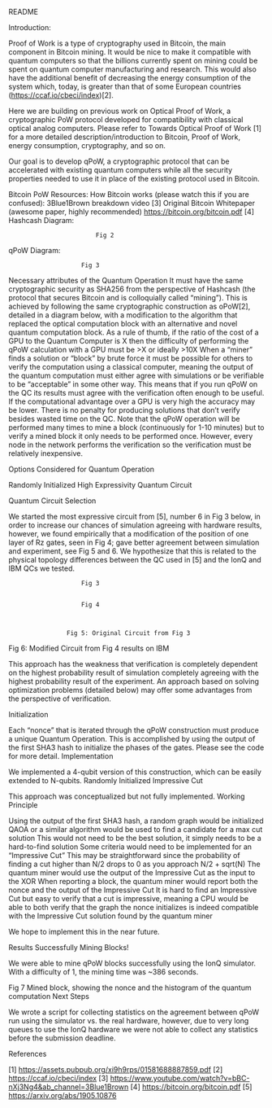 README


Introduction: 

Proof of Work is a type of cryptography used in Bitcoin, the main component in Bitcoin mining. It would be nice to make it compatible with quantum computers so that the billions currently spent on mining could be spent on quantum computer manufacturing and research. This would also have the additional benefit of decreasing the energy consumption of the system which, today, is greater than that of some European countries (https://ccaf.io/cbeci/index)[2]. 

Here we are building on previous work on Optical Proof of Work, a cryptographic PoW protocol developed for compatibility with classical optical analog computers. Please refer to Towards Optical Proof of Work [1] for a more detailed description/introduction to Bitcoin, Proof of Work, energy consumption, cryptography, and so on. 

Our goal is to develop qPoW, a cryptographic protocol that can be accelerated with existing quantum computers while all the security properties needed to use it in place of the existing protocol used in Bitcoin. 



Bitcoin PoW
Resources: 
How Bitcoin works (please watch this if you are confused):
3Blue1Brown breakdown video [3]
Original Bitcoin Whitepaper (awesome paper, highly recommended)
https://bitcoin.org/bitcoin.pdf [4]
Hashcash Diagram:


							Fig 2
qPoW Diagram:


						Fig 3


Necessary attributes of the Quantum Operation
It must have the same cryptographic security as SHA256 from the perspective of Hashcash (the protocol that secures Bitcoin and is colloquially called “mining”). This is achieved by following the same cryptographic construction as oPoW[2], detailed in a diagram below, with a modification to the algorithm that replaced the optical computation block with an alternative and novel quantum computation block. 
As a rule of thumb, if the ratio of the cost of a GPU to the Quantum Computer is X then the difficulty of performing the qPoW calculation with a GPU must be >X or ideally >10X
When a “miner” finds a solution or “block” by brute force it must be possible for others to verify the computation using a classical computer, meaning the output of the quantum computation must either agree with simulations or be verifiable to be “acceptable” in some other way.
This means that if you run qPoW on the QC its results must agree with the verification often enough to be useful. If the computational advantage over a GPU is very high the accuracy may be lower. There is no penalty for producing solutions that don’t verify besides wasted time on the QC. 
Note that the qPoW operation will be performed many times to mine a block (continuously for 1-10 minutes) but to verify a mined block it only needs to be performed once. However, every node in the network performs the verification so the verification must be relatively inexpensive. 

Options Considered for Quantum Operation


Randomly Initialized High Expressivity Quantum Circuit 

Quantum Circuit Selection

We started the most expressive circuit from [5], number 6 in Fig 3 below, in order to increase our chances of simulation agreeing with hardware results, however, we found empirically that a modification of the position of one layer of Rz gates, seen in Fig 4; gave better agreement between simulation and experiment, see Fig 5 and 6. We hypothesize that this is related to the physical topology differences between the QC used in [5] and the IonQ and IBM QCs we tested. 



						Fig 3


						Fig 4



					Fig 5: Original Circuit from Fig 3


Fig 6: Modified Circuit from Fig 4 results on IBM

This approach has the weakness that verification is completely dependent on the highest probability result of simulation completely agreeing with the highest probability result of the experiment. An approach based on solving optimization problems (detailed below) may offer some advantages from the perspective of verification. 


Initialization

Each “nonce” that is iterated through the qPoW construction must produce a unique Quantum Operation. This is accomplished by using the output of the first SHA3 hash to initialize the phases of the gates. Please see the code for more detail. 
Implementation

We implemented a 4-qubit version of this construction, which can be easily extended to N-qubits.
Randomly Initialized Impressive Cut

This approach was conceptualized but not fully implemented. 
Working Principle

Using the output of the first SHA3 hash, a random graph would be initialized
QAOA or a similar algorithm would be used to find a candidate for a max cut solution
This would not need to be the best solution, it simply needs to be a hard-to-find solution
Some criteria would need to be implemented for an “Impressive Cut”
This may be straightforward since the probability of finding a cut higher than N/2 drops to 0 as you approach N/2 + sqrt(N)
The quantum miner would use the output of the Impressive Cut as the input to the XOR
When reporting a block, the quantum miner would report both the nonce and the output of the Impressive Cut
It is hard to find an Impressive Cut but easy to verify that a cut is impressive, meaning a CPU would be able to both verify that the graph the nonce initializes is indeed compatible with the Impressive Cut solution found by the quantum miner

We hope to implement this in the near future. 


Results
Successfully Mining Blocks!

We were able to mine qPoW blocks successfully using the IonQ simulator. With a difficulty of 1, the mining time was ~386 seconds.

					

Fig 7 Mined block, showing the nonce and the histogram of the quantum computation
Next Steps

We wrote a script for collecting statistics on the agreement between qPoW run using the simulator vs. the real hardware, however, due to very long queues to use the IonQ hardware we were not able to collect any statistics before the submission deadline.  


References 

[1] https://assets.pubpub.org/xi9h9rps/01581688887859.pdf
[2] https://ccaf.io/cbeci/index
[3] https://www.youtube.com/watch?v=bBC-nXj3Ng4&ab_channel=3Blue1Brown
[4] https://bitcoin.org/bitcoin.pdf
[5] https://arxiv.org/abs/1905.10876

